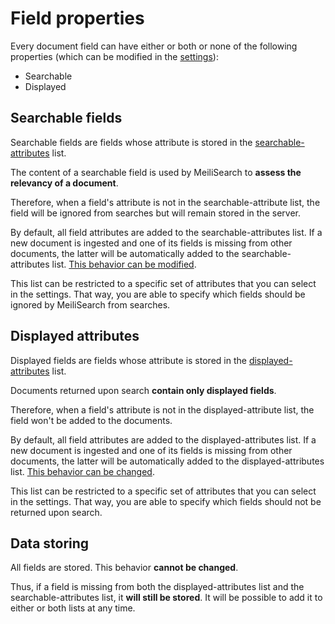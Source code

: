 # Field properties

Every document field can have either or both or none of the following properties (which can be modified in the [settings](/references/settings.md)):

- Searchable
- Displayed

## Searchable fields

Searchable fields are fields whose attribute is stored in the [searchable-attributes](/references/searchable_attributes.md) list.

The content of a searchable field is used by MeiliSearch to **assess the relevancy of a document**.

Therefore, when a field's attribute is not in the searchable-attribute list, the field will be ignored from searches but will remain stored in the server.

By default, all field attributes are added to the searchable-attributes list. If a new document is ingested and one of its fields is missing from other documents, the latter will be automatically added to the searchable-attributes list. [This behavior can be modified](/references/accept_new_fields.md).

This list can be restricted to a specific set of attributes that you can select in the settings. That way, you are able to specify which fields should be ignored by MeiliSearch from searches.

## Displayed attributes

Displayed fields are fields whose attribute is stored in the [displayed-attributes](/references/displayed_attributes.md) list.

Documents returned upon search **contain only displayed fields**.

Therefore, when a field's attribute is not in the displayed-attribute list, the field won't be added to the documents.

By default, all field attributes are added to the displayed-attributes list. If a new document is ingested and one of its fields is missing from other documents, the latter will be automatically added to the displayed-attributes list. [This behavior can be changed](/references/accept_new_fields.md).

This list can be restricted to a specific set of attributes that you can select in the settings. That way, you are able to specify which fields should not be returned upon search.

## Data storing

All fields are stored. This behavior **cannot be changed**.

Thus, if a field is missing from both the displayed-attributes list and the searchable-attributes list, it **will still be stored**. It will be possible to add it to either or both lists at any time.
